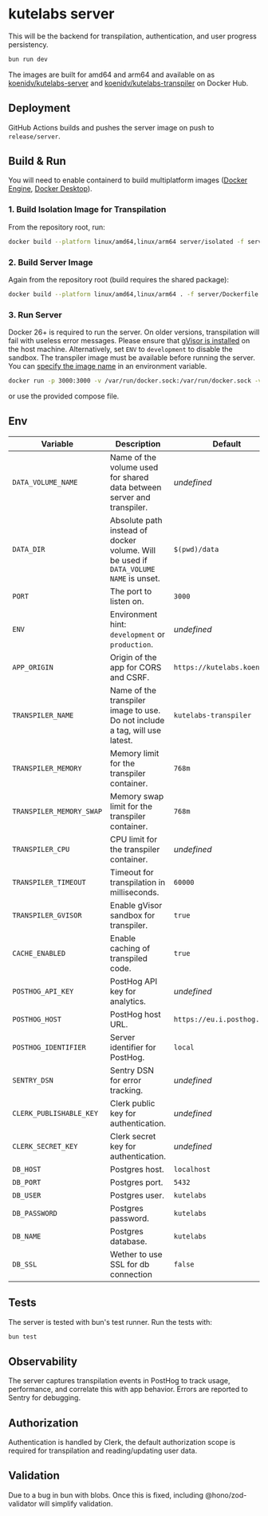 # kutelabs server

This will be the backend for transpilation, authentication, and user progress persistency.

```sh
bun run dev
```

The images are built for amd64 and arm64 and available on as [koenidv/kutelabs-server](https://hub.docker.com/r/koenidv/kutelabs-server) and [koenidv/kutelabs-transpiler](https://hub.docker.com/r/koenidv/kutelabs-transpiler) on Docker Hub.

## Deployment

GitHub Actions builds and pushes the server image on push to `release/server`.

## Build & Run

You will need to enable containerd to build multiplatform images ([Docker Engine](https://docs.docker.com/engine/storage/containerd/), [Docker Desktop](https://docs.docker.com/desktop/containerd/)).

### 1. Build Isolation Image for Transpilation

From the repository root, run:

```sh
docker build --platform linux/amd64,linux/arm64 server/isolated -f server/isolated/transpiler.dockerfile -t kutelabs-transpiler
```

### 2. Build Server Image

Again from the repository root (build requires the shared package):

```sh
docker build --platform linux/amd64,linux/arm64 . -f server/Dockerfile -t kutelabs-server
```

### 3. Run Server

Docker 26+ is required to run the server. On older versions, transpilation will fail with useless error messages.
Please ensure that [gVisor is installed](https://gvisor.dev/docs/user_guide/install/) on the host machine. Alternatively, set `ENV` to `development` to disable the sandbox.
The transpiler image must be available before running the server. You can [specify the image name](#env) in an environment variable.

```sh
docker run -p 3000:3000 -v /var/run/docker.sock:/var/run/docker.sock -v data:/data -e TRANSPILER_NAME=kutelabs-transpiler kutelabs-server:latest
```

or use the provided compose file.

## Env

| Variable                 | Description                                                                          | Default                      |
| ------------------------ | ------------------------------------------------------------------------------------ | ---------------------------- |
| `DATA_VOLUME_NAME`       | Name of the volume used for shared data between server and transpiler.               | _undefined_                  |
| `DATA_DIR`               | Absolute path instead of docker volume. Will be used if `DATA_VOLUME NAME` is unset. | `$(pwd)/data`                |
| `PORT`                   | The port to listen on.                                                               | `3000`                       |
| `ENV`                    | Environment hint: `development` or `production`.                                     | _undefined_                  |
| `APP_ORIGIN`             | Origin of the app for CORS and CSRF.                                                 | `https://kutelabs.koeni.dev` |
| `TRANSPILER_NAME`        | Name of the transpiler image to use. Do not include a tag, will use latest.          | `kutelabs-transpiler`        |
| `TRANSPILER_MEMORY`      | Memory limit for the transpiler container.                                           | `768m`                       |
| `TRANSPILER_MEMORY_SWAP` | Memory swap limit for the transpiler container.                                      | `768m`                       |
| `TRANSPILER_CPU`         | CPU limit for the transpiler container.                                              | _undefined_                  |
| `TRANSPILER_TIMEOUT`     | Timeout for transpilation in milliseconds.                                           | `60000`                      |
| `TRANSPILER_GVISOR`      | Enable gVisor sandbox for transpiler.                                                | `true`                       |
| `CACHE_ENABLED`          | Enable caching of transpiled code.                                                   | `true`                       |
| `POSTHOG_API_KEY`        | PostHog API key for analytics.                                                       | _undefined_                  |
| `POSTHOG_HOST`           | PostHog host URL.                                                                    | `https://eu.i.posthog.com`   |
| `POSTHOG_IDENTIFIER`     | Server identifier for PostHog.                                                       | `local`                      |
| `SENTRY_DSN`             | Sentry DSN for error tracking.                                                       | _undefined_                  |
| `CLERK_PUBLISHABLE_KEY`  | Clerk public key for authentication.                                                 | _undefined_                  |
| `CLERK_SECRET_KEY`       | Clerk secret key for authentication.                                                 | _undefined_                  |
| `DB_HOST`                | Postgres host.                                                                       | `localhost`                  |
| `DB_PORT`                | Postgres port.                                                                       | `5432`                       |
| `DB_USER`                | Postgres user.                                                                       | `kutelabs`                   |
| `DB_PASSWORD`            | Postgres password.                                                                   | `kutelabs`                   |
| `DB_NAME`                | Postgres database.                                                                   | `kutelabs`                   |
| `DB_SSL`                 | Wether to use SSL for db connection                                                  | `false`                      |

## Tests

The server is tested with bun's test runner. Run the tests with:

```sh
bun test
```

## Observability

The server captures transpilation events in PostHog to track usage, performance, and correlate this with app behavior. Errors are reported to Sentry for debugging.

## Authorization

Authentication is handled by Clerk, the default authorization scope is required for transpilation and reading/updating user data.

## Validation

Due to a bug in bun with blobs. Once this is fixed, including @hono/zod-validator will simplify validation.
